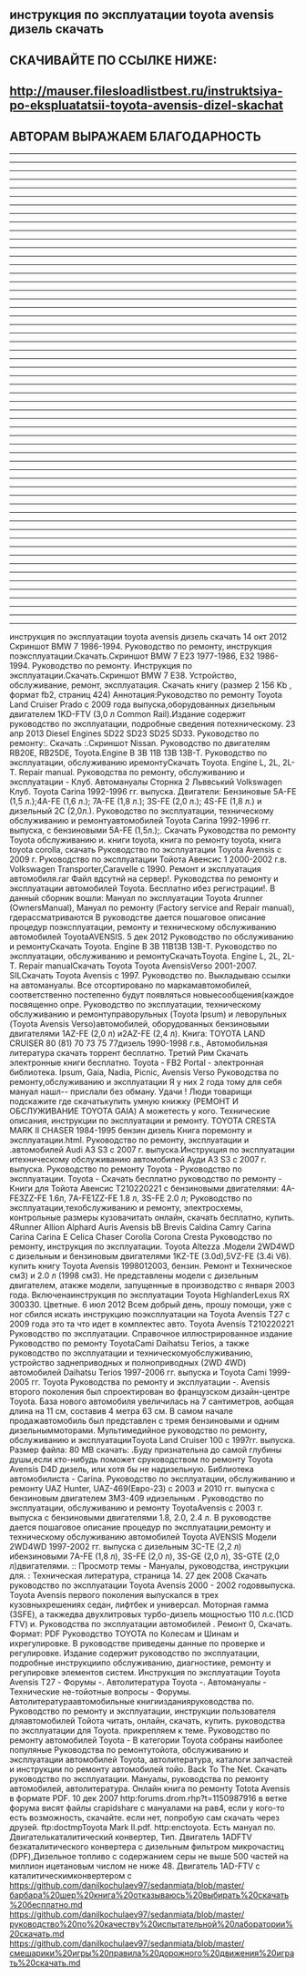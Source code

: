 инструкция по эксплуатации toyota avensis дизель скачать
--------------------------------------------------
СКАЧИВАЙТЕ ПО ССЫЛКЕ НИЖЕ:
--------------------------------------------------
http://mauser.filesloadlistbest.ru/instruktsiya-po-ekspluatatsii-toyota-avensis-dizel-skachat
--------------------------------------------------
АВТОРАМ ВЫРАЖАЕМ БЛАГОДАРНОСТЬ
--------------------------------------------------
--------------------------------------------------
--------------------------------------------------
--------------------------------------------------
--------------------------------------------------
--------------------------------------------------
--------------------------------------------------
--------------------------------------------------
--------------------------------------------------
--------------------------------------------------
--------------------------------------------------
--------------------------------------------------
--------------------------------------------------
--------------------------------------------------
--------------------------------------------------
--------------------------------------------------
--------------------------------------------------
--------------------------------------------------
--------------------------------------------------
--------------------------------------------------
--------------------------------------------------
--------------------------------------------------
--------------------------------------------------
--------------------------------------------------
--------------------------------------------------
--------------------------------------------------
--------------------------------------------------
--------------------------------------------------
--------------------------------------------------
--------------------------------------------------
--------------------------------------------------
--------------------------------------------------
--------------------------------------------------
--------------------------------------------------
--------------------------------------------------
--------------------------------------------------
--------------------------------------------------
--------------------------------------------------
--------------------------------------------------
--------------------------------------------------
--------------------------------------------------
--------------------------------------------------
--------------------------------------------------
--------------------------------------------------
--------------------------------------------------
--------------------------------------------------
--------------------------------------------------
--------------------------------------------------
--------------------------------------------------
--------------------------------------------------
--------------------------------------------------
--------------------------------------------------
--------------------------------------------------
--------------------------------------------------
--------------------------------------------------
--------------------------------------------------
--------------------------------------------------
инструкция по эксплуатации toyota avensis дизель скачать 14 окт 2012  Cкриншот BMW 7 1986-1994. Руководство по ремонту, инструкция поэксплуатации.Скачать.Cкриншот BMW 7 E23 1977-1986, E32 1986-1994. Руководство по ремонту. Инструкция по эксплуатации.Скачать.Cкриншот BMW 7 E38. Устройство, обслуживание, ремонт, эксплуатация. Скачать книгу (размер 2 156 Kb , формат fb2, страниц 424) Аннотация:Руководство по ремонту Toyota Land Cruiser Prado с 2009 года выпуска,оборудованных дизельным двигателем 1KD-FTV (3,0 л Common Rail).Издание содержит руководство по эксплуатации, подробные сведения потехническому. 23 апр 2013  Diesel Engines SD22 SD23 SD25 SD33. Руководство по ремонту:. Скачать :.Cкриншот Nissan. Руководство по двигателям RB20E, RB25DE,  Toyota.Engine B 3B 11B 13B 13B-T. Руководство по эксплуатации, обслуживанию иремонтуСкачать Toyota. Engine L, 2L, 2L-T. Repair manual. Руководства по ремонту, обслуживанию и эксплуатации - Клуб. Автомануалы Сторнка 2  Льввський Volkswagen Клуб. Toyota Carina 1992-1996 гг. выпуска. Двигатели: Бензиновые 5A-FE (1,5 л.);4A-FE (1,6 л.); 7A-FE (1,8 л.); 3S-FE (2,0 л.); 4S-FE (1,8 л.) и дизельный 2С (2,0л.). Руководство по эксплуатации, техническому обслуживанию и ремонтуавтомобилей Toyota Carina 1992-1996 гг. выпуска, с бензиновыми 5A-FE (1,5л.);. Скачать Руководства по ремонту Toyota обслуживанию и. книги toyota, книга по ремонту toyota, книга toyota corolla, скачать
Руководство по эксплуатации Toyota Avensis с 2009 г. Руководство по эксплуатации Тойота Авенсис 1 2000-2002 г.в. Volkswagen Transporter,Caravelle с 1990. Ремонт и эксплуатация автомобиля.rar Файл вдсутнй на сервер!. Руководства по ремонту и эксплуатации автомобилей Toyota. Бесплатно ибез регистрации!. В данный сборник вошли: Мануал по эксплуатации Toyota 4runner (OwnersManual), Мануал по ремонту (Factory service and Repair manual), гдерассматриваются  В руководстве дается пошаговое описание процедур поэксплуатации, ремонту и техническому обслуживанию автомобилей ToyotaAVENSIS. 5 дек 2012  Руководство по обслуживанию и ремонтуСкачать Toyota. Engine B 3B 11B13B 13B-T. Руководство по эксплуатации, обслуживанию и ремонтуСкачатьToyota. Engine L, 2L, 2L-T. Repair manualСкачать Toyota  Toyota AvensisVerso 2001-2007. SILСкачать Toyota Avensis с 1997. Руководство по. Выкладываю ссылки на автомануалы. Все отсортировано по маркамавтомобилей, соответственно постепенно будут появляться новыесообщения(каждое посвященно опре. Руководство по эксплуатации, техническому обслуживанию и ремонтуправорульных (Toyota Ipsum) и леворульных (Toyota Avensis Verso)автомобилей, оборудованных бензиновыми двигателями 1AZ-FE (2,0 л) и2AZ-FE (2,4 л). Книга: TOYOTA LAND CRUISER 80 (81)  70  73  75  77дизель 1990-1998 г.в.,
Автомобильная литература скачать торрент бесплатно. Третий Рим  Скачать электронные книги бесплатно. Toyota - FB2 Portal - электронная библиотека. Ipsum, Gaia, Nadia, Picnic, Avensis Verso  Руководства по ремонту,обслуживанию и эксплуатации  Я у них 2 года тому для себя мануал нашл-- прислали без обману. Удачи !  Люди товарищи подскажите где скачатькупить умную книжку (РЕМОНТ И ОБСЛУЖИВАНИЕ TOYOTA GAIA) А можетесть у кого. Технические описания, инструкции по эксплуатации и ремонту. TOYOTA CRESTA  MARK II  CHASER 1984-1995 бензин  дизель Книга поремонту и эксплуатации.html. Руководство по ремонту, эксплуатации и .автомобилей Audi A3  S3 с 2007 г. выпуска.Инструкция по эксплуатации итехническому обслуживанию автомобилей Ауди A3  S3 с 2007 г. выпуска. Руководство по ремонту Toyota - Руководство по эксплуатации. Toyota - Скачать бесплатно руководство по ремонту - Книги для
Тойота Авенсис T210220221 с бензиновыми двигателями: 4A-FE3ZZ-FE 1.6л, 7A-FE1ZZ-FE 1.8 л, 3S-FE 2.0 л; Руководство по эксплуатации,техобслуживанию и ремонту, электросхемы, контрольные размеры кузовачитать онлайн, скачать бесплатно, купить. 4Runner  Allion  Alphard  Auris  Avensis  bB  Brevis  Caldina  Camry Carina  Carina  Carina E  Celica  Chaser  Corolla  Corona  Cresta Руководство по ремонту, инструкция по эксплуатации. Toyota Altezza .Модели 2WD4WD с дизельным и бензиновым двигателями 1KZ-TE (3.0d),5VZ-FE (3.4i V6). купить книгу Toyota Avensis 1998012003, бензин. Ремонт и Техническое см3) и 2.0 л (1998 см3). Не представлены модели с дизельным двигателем, атакже модели, запущенные в производство с января 2003 года.  Включенаинструкция по эксплуатации Toyota HighlanderLexus RX 300330. Цветные. 6 июл 2012  Всем добрый день, прошу помощи, уже с ног сбился искать инструкцию поэксплуатации на Toyota Avensis T27 с 2009 года это та что идет в комплектес авто. Toyota Avensis T210220221 Руководство по эксплуатации. Справочное иллюстрированное издание Руководство по ремонту ToyotaCami  Daihatsu Terios, а также руководство по эксплуатации и техническомуобслуживанию, устройство заднеприводных и полноприводных (2WD  4WD) автомобилей Daihatsu Terios 1997-2006 гг. выпуска и Toyota Cami 1999-2005 гг. Toyota Руководства по ремонту и эксплуатации -. Avensis второго поколения был спроектирован во французском дизайн-центре Toyota. База нового автомобиля увеличилась на 7 сантиметров, аобщая длина на 11 см, составив 4 метра 63 см. В самом начале продажавтомобиль был представлен с тремя бензиновыми и одним дизельныммоторами.
Мультимедийное руководство по ремонту, обслуживанию и эксплуатацииToyota Land Cruiser 100 с 1997гг. выпуска. Размер файла: 80 MB скачать: .Буду признательна до самой глубины душы,если кто-нибудь поможет сруководством по ремонту Toyota Avensis D4D дизель, или хотя бы не надизельную. Библиотека автомобилиста - Carina. Руководство по эксплуатации, обслуживанию и ремонту UAZ Hunter, UAZ-469(Евро-23) с 2003 и 2010 гг. выпуска с бензиновым двигателем ЗМЗ-409 идизельным . Руководство по эксплуатации, обслуживанию и ремонту ToyotaAvensis с 2003 г. выпуска с бензиновыми двигателями 1.8, 2.0, 2.4 л. В руководстве дается пошаговое описание процедур по эксплуатации,ремонту и техническому обслуживанию автомобилей Toyota AVENSIS Модели 2WD4WD 1997-2002 гг. выпуска с дизельным 3C-TE (2,2 л) ибензиновыми 7A-FE (1,8 л), 3S-FE (2,0 л), 3S-GE (2,0 л), 3S-GTE (2,0 л)двигателями. :: Просмотр темы - Мануалы, руководства, инструкции для. : Техническая литература, страница 14. 27 дек 2008  Скачать руководство по эксплуатации Toyota Avensis 2000 - 2002 годоввыпуска.  Toyota Avensis первого поколения выпускался в трех кузовныхрешениях  седан, лифтбек и универсал. Моторная гамма  (3SFE), а такжедва двухлитровых турбо-дизель мощностью 110 л.с.(1CD FTV) и. Руководства по эксплуатации автомобилей . Ремонт
0, Скачать. Формат: PDF Руководство TOYOTA по Колесам и Шинам и ихрегулировке. В руководстве приведены данные по проверке и регулировке. Издание содержит руководство по эксплуатации, подробные инструкциипо обслуживанию, диагностике, ремонту и регулировке элементов систем. Инструкция по эксплуатации Toyota Avensis T27 - Форумы -. Автолитература Toyota -. Автомануалы - Технические не-тойотные вопросы - Форумы. Автолитератураавтомобильные книгиизданияруководства по. Руководство по ремонту и эксплуатации, инструкции пользователя дляавтомобилей Тойота читать, онлайн, скачать, купить. руководства по эксплуатации для Toyota. прикрепляем к теме. Руководство по ремонту автомобилей Toyota -
В категории Toyota собраны наиболее популяные Руководства по ремонтутойота, обслуживанию и эксплуатации автомобилей Toyota, автолитература, каталоги запчастей и инструкции по ремонту автомобилей тойо. Back To The Net. Скачать руководство по эксплуатации. Мануалы, руководства по ремонту автомобилей, автолитература. Онлайн книга по ремонту Totota Avensis в формате PDF. 10 дек 2007  http:forums.drom.rhp?t=1150987916 в ветке форума висят файлы сrapidshare с мануалами на рав4, если у кого-то есть возможность, скачайте. если нет, попробую сам скачать через друзей. ftp:doctmpToyota Mark II.pdf. http:enctoyota. Есть мануал по. Двигателькаталитический конвертер, Тип. Двигатель 1ADFTV безкаталитического конвертера с дизельным фильтром микрочастиц (DPF),Дизельное топливо с содержанием серы не выше 500 частей на миллион ицетановым числом не ниже 48. Двигатель 1AD-FTV с каталитическимконвертером с
https://github.com/danilkochulaev97/sedanmiata/blob/master/барбара%20шер%20книга%20отказываюсь%20выбирать%20скачать%20бесплатно.md
https://github.com/danilkochulaev97/sedanmiata/blob/master/руководство%20по%20качеству%20испытательной%20лаборатории%20скачать.md
https://github.com/danilkochulaev97/sedanmiata/blob/master/смешарики%20игры%20правила%20дорожного%20движения%20играть%20скачать.md